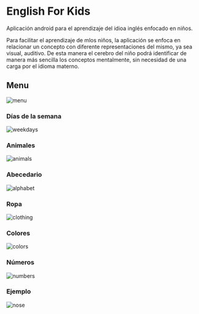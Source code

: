 # English For Kids
Aplicación android para el aprendizaje del idioa inglés enfocado en niños.

Para facilitar el aprendizaje de mlos niños, la aplicación se enfoca en relacionar un concepto con diferente representaciones del mismo, ya sea visual, auditivo. De esta manera el cerebro del niño podrá identificar de manera más sencilla los conceptos mentalmente, sin necesidad de una carga por el idioma materno.

## Menu
<img title="menu" alt="menu" src="img/menu.png">

### Días de la semana
<img title="weekdays" alt="weekdays" src="img/weekdays.png">

### Animales
<img title="animals" alt="animals" src="img/animals.png">

### Abecedario
<img title="alphabet" alt="alphabet" src="img/alphabet.png">

### Ropa
<img title="clothing" alt="clothing" src="img/clothing.png">

### Colores
<img title="colors" alt="colors" src="img/colors.png">

### Números
<img title="numbers" alt="numbers" src="img/numbers.png">

### Ejemplo
<img style="" title="nose" alt="nose" src="img/nose-example.png">

